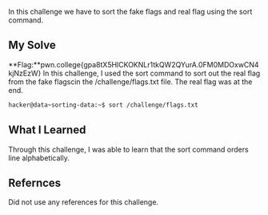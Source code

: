 In this challenge we have to sort the fake flags and real flag using the sort command.
## My Solve

**Flag:**pwn.college{gpa8tX5HlCKOKNLr1tkQW2QYurA.0FM0MDOxwCN4kjNzEzW}
In this challenge, I used the sort command to sort out the real flag from the fake flagscin the /challenge/flags.txt file. The real flag was at the end.
```bash
hacker@data~sorting-data:~$ sort /challenge/flags.txt
```
## What I Learned
Through this challenge, I was able to learn that the sort command orders line alphabetically. 

## Refernces
Did not use any references for this challenge.
